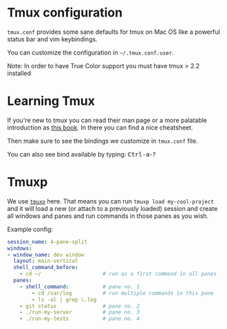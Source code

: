 # Tmux configuration

`tmux.conf` provides some sane defaults for tmux on Mac OS like a powerful status bar and vim keybindings.

You can customize the configuration in `~/.tmux.conf.user`.

Note: In order to have True Color support you must have tmux > 2.2 installed

# Learning Tmux

If you're new to tmux you can read their man page or a more palatable introduction as [this book](https://leanpub.com/the-tao-of-tmux/read). In there you can find a nice cheatsheet.

Then make sure to see the bindings we customize in `tmux.conf` file.

You can also see bind available by typing: <kbd>Ctrl-a</kbd>-<kbd>?</kbd>

# Tmuxp

We use [`tmuxp`](https://github.com/tony/tmuxp) here. That means you can run `tmuxp load my-cool-project` and it will load a new (or attach to a previously loaded) session and create all windows and panes and run commands in those panes as you wish.

Example config:

```yaml
session_name: 4-pane-split
windows:
- window_name: dev window
  layout: main-vertical
  shell_command_before:
    - cd ~/                    # run as a first command in all panes
  panes:
    - shell_command:           # pane no. 1
        - cd /var/log          # run multiple commands in this pane
        - ls -al | grep \.log
    - git status               # pane no. 2
    - ./run-my-server          # pane no. 3
    - ./run-my-tests           # pane no. 4
```
